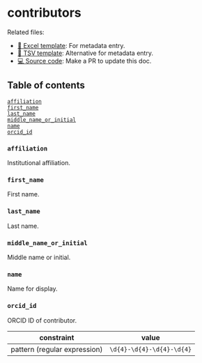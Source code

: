 # contributors

Related files:

- [📝 Excel template](https://raw.githubusercontent.com/hubmapconsortium/ingest-validation-tools/master/docs/contributors/contributors.xlsx): For metadata entry.
- [📝 TSV template](https://raw.githubusercontent.com/hubmapconsortium/ingest-validation-tools/master/docs/contributors/contributors.tsv): Alternative for metadata entry.
- [💻 Source code](https://github.com/hubmapconsortium/ingest-validation-tools/edit/master/src/ingest_validation_tools/table-schemas/contributors.yaml): Make a PR to update this doc.

## Table of contents
[`affiliation`](#affiliation)<br>
[`first_name`](#first_name)<br>
[`last_name`](#last_name)<br>
[`middle_name_or_initial`](#middle_name_or_initial)<br>
[`name`](#name)<br>
[`orcid_id`](#orcid_id)<br></details>

### `affiliation`
Institutional affiliation.



### `first_name`
First name.



### `last_name`
Last name.



### `middle_name_or_initial`
Middle name or initial.



### `name`
Name for display.



### `orcid_id`
ORCID ID of contributor.

| constraint | value |
| --- | --- |
| pattern (regular expression) | `\d{4}-\d{4}-\d{4}-\d{4}` |
